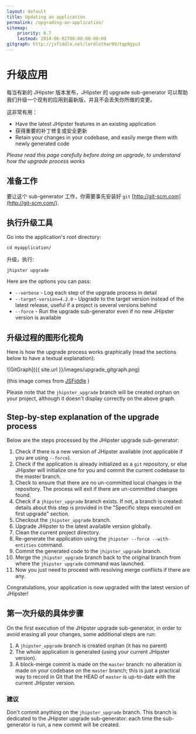 ```yaml
---
layout: default
title: Updating an application
permalink: /upgrading-an-application/
sitemap:
    priority: 0.7
    lastmod: 2014-06-02T00:00:00-00:00
gitgraph: http://jsfiddle.net/lordlothar99/tqp9gyu3
---
```


# <i class="fa fa-refresh"></i> 升级应用

每当有新的 JHipster 版本发布，JHipster 的 upgrade sub-generator 可以帮助我们升级一个现有的应用到最新版，并且不会丢失你所做的变更。

这非常有用：

- Have the latest JHipster features in an existing application
- 获得重要的补丁修复或安全更新
- Retain your changes in your codebase, and easily merge them with newly generated code

_Please read this page carefully before doing an upgrade, to understand how the upgrade process works_

## 准备工作

要让这个 sub-generator 工作，你需要事先安装好 `git` [http://git-scm.com](http://git-scm.com/).

## 执行升级工具

Go into the application's root directory:

`cd myapplication/`

升级，执行:

`jhipster upgrade`

Here are the options you can pass:

* `--verbose` - Log each step of the upgrade process in detail
* `--target-version=4.2.0` - Upgrade to the target version instead of the latest release, useful if a project is several versions behind
* `--force` - Run the upgrade sub-generator even if no new JHipster version is available

## 升级过程的图形化视角

Here is how the upgrade process works graphically (read the sections below to have a textual explanation):

![GitGraph]({{ site.url }}/images/upgrade_gitgraph.png)

(this image comes from [JSFiddle](http://jsfiddle.net/lordlothar99/tqp9gyu3/) )

Please note that the `jhipster_upgrade` branch will be created orphan on your project, although it doesn't display correctly on the above graph.

## Step-by-step explanation of the upgrade process

Below are the steps processed by the JHipster upgrade sub-generator:

1. Check if there is a new version of JHipster available (not applicable if you are using `--force`).
2. Check if the application is already initialized as a `git` repository, or else JHipster will initialize one for you and commit the current codebase to the master branch.
3. Check to ensure that there are no un-committed local changes in the repository. The process will exit if there are un-committed changes found.
4. Check if a `jhipster_upgrade` branch exists. If not, a branch is created: details about this step is provided in the "Specific steps executed on first upgrade" section.
5. Checkout the `jhipster_upgrade` branch.
6. Upgrade JHipster to the latest available version globally.
7. Clean the current project directory.
8. Re-generate the application using the `jhipster --force --with-entities` command.
9. Commit the generated code to the `jhipster_upgrade` branch.
10. Merge the `jhipster_upgrade` branch back to the original branch from where the `jhipster upgrade` command was launched.
11. Now you just need to proceed with resolving merge conflicts if there are any.

Congratulations, your application is now upgraded with the latest version of JHipster!

## 第一次升级的具体步骤

On the first execution of the JHipster upgrade sub-generator, in order to avoid erasing all your changes, some additional steps are run:

1. A `jhipster_upgrade` branch is created orphan (it has no parent)
2. The whole application is generated (using your current JHipster version).
3. A block-merge commit is made on the `master` branch: no alteration is made on your codebase on the `master` branch; this is just a practical way to record in Git that the HEAD of `master` is up-to-date with the current JHipster version.

### 建议

Don't commit anything on the `jhipster_upgrade` branch. This branch is dedicated to the JHipster upgrade sub-generator: each time the sub-generator is run, a new commit will be created.
